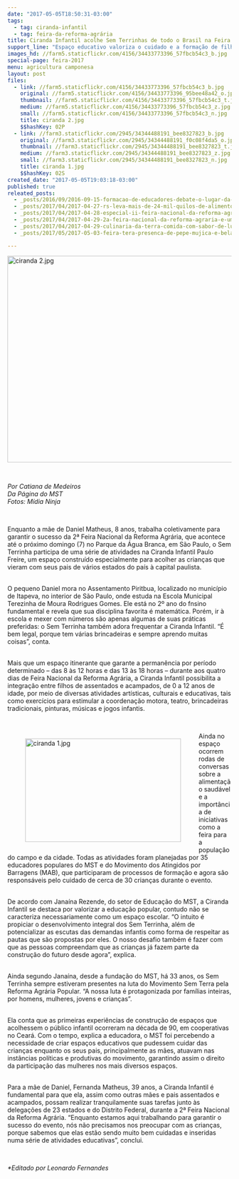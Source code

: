 ```yaml
---
date: "2017-05-05T18:50:31-03:00"
tags:
  - tag: ciranda-infantil
  - tag: feira-da-reforma-agrária
title: Ciranda Infantil acolhe Sem Terrinhas de todo o Brasil na Feira Reforma Agrária
support_line: "Espaço educativo valoriza o cuidado e a formação de filhos de assentados e acampados durante o evento, em São Paulo."
images_hd: //farm5.staticflickr.com/4156/34433773396_57fbcb54c3_b.jpg
special-page: feira-2017
menu: agricultura camponesa
layout: post
files:
  - link: //farm5.staticflickr.com/4156/34433773396_57fbcb54c3_b.jpg
    original: //farm5.staticflickr.com/4156/34433773396_95bee48a42_o.jpg
    thumbnail: //farm5.staticflickr.com/4156/34433773396_57fbcb54c3_t.jpg
    medium: //farm5.staticflickr.com/4156/34433773396_57fbcb54c3_z.jpg
    small: //farm5.staticflickr.com/4156/34433773396_57fbcb54c3_n.jpg
    title: ciranda 2.jpg
    $$hashKey: 02P
  - link: //farm3.staticflickr.com/2945/34344488191_bee8327823_b.jpg
    original: //farm3.staticflickr.com/2945/34344488191_f0c08f4da5_o.jpg
    thumbnail: //farm3.staticflickr.com/2945/34344488191_bee8327823_t.jpg
    medium: //farm3.staticflickr.com/2945/34344488191_bee8327823_z.jpg
    small: //farm3.staticflickr.com/2945/34344488191_bee8327823_n.jpg
    title: ciranda 1.jpg
    $$hashKey: 02S
created_date: "2017-05-05T19:03:18-03:00"
published: true
releated_posts:
  - _posts/2016/09/2016-09-15-formacao-de-educadores-debate-o-lugar-da-infancia-na-reforma-agraria-popular.md
  - _posts/2017/04/2017-04-27-rs-leva-mais-de-24-mil-quilos-de-alimentos-para-a-2a-feira-nacional-da-reforma-agraria.md
  - _posts/2017/04/2017-04-28-especial-ii-feira-nacional-da-reforma-agraria.md
  - _posts/2017/04/2017-04-29-2a-feira-nacional-da-reforma-agraria-e-um-verdadeiro-festival-de-cultura.md
  - _posts/2017/04/2017-04-29-culinaria-da-terra-comida-com-sabor-de-luta.md
  - _posts/2017/05/2017-05-03-feira-tera-presenca-de-pepe-mujica-e-bela-gil-em-conferencia-sobre-alimentacao-saudavel.md

---
```

<p><img alt="ciranda 2.jpg" height="463" src="//farm5.staticflickr.com/4156/34433773396_57fbcb54c3_b.jpg" width="700" /></p>

<p>&nbsp;</p>

<p><em>Por Catiana de Medeiros<br />
Da P&aacute;gina do MST<br />
Fotos: M&iacute;dia Ninja</em></p>

<p>&nbsp;</p>

<p>Enquanto a m&atilde;e de Daniel Matheus, 8 anos, trabalha coletivamente para garantir o sucesso da 2&ordf; Feira Nacional da Reforma Agr&aacute;ria, que acontece at&eacute; o pr&oacute;ximo domingo (7) no Parque da &Aacute;gua Branca, em S&atilde;o Paulo, o Sem Terrinha participa de uma s&eacute;rie de atividades na Ciranda Infantil Paulo Freire, um espa&ccedil;o constru&iacute;do especialmente para acolher as crian&ccedil;as que vieram com seus pais de v&aacute;rios estados do pa&iacute;s &agrave; capital paulista.</p>

<p><br />
O pequeno Daniel mora no Assentamento Piritbua, localizado no munic&iacute;pio de Itapeva, no interior de S&atilde;o Paulo, onde estuda na Escola Municipal Terezinha de Moura Rodrigues Gomes. Ele est&aacute; no 2&ordm; ano do fnsino fundamental e revela que sua disciplina favorita &eacute; matem&aacute;tica. Por&eacute;m, ir &agrave; escola e mexer com n&uacute;meros s&atilde;o apenas algumas de suas pr&aacute;ticas preferidas: o Sem Terrinha tamb&eacute;m adora frequentar a Ciranda Infantil. &ldquo;&Eacute; bem legal, porque tem v&aacute;rias brincadeiras e sempre aprendo muitas coisas&rdquo;, conta.</p>

<p><br />
Mais que um espa&ccedil;o itinerante que garante a perman&ecirc;ncia por per&iacute;odo determinado &ndash; das 8 &agrave;s 12 horas e das 13 &agrave;s 18 horas &ndash; durante aos quatro dias de Feira Nacional da Reforma Agr&aacute;ria, a Ciranda Infantil possibilita a integra&ccedil;&atilde;o entre filhos de assentados e acampados, de 0 a 12 anos de idade, por meio de diversas atividades art&iacute;sticas, culturais e educativas, tais como exerc&iacute;cios para estimular a coordena&ccedil;&atilde;o motora, teatro, brincadeiras tradicionais, pinturas, m&uacute;sicas e jogos infantis.</p>

<p>&nbsp;</p>

<figure class="image" style="float:left"><img alt="ciranda 1.jpg" height="232" src="//farm3.staticflickr.com/2945/34344488191_bee8327823_b.jpg" width="350" />
<figcaption></figcaption>
</figure>

<p>Ainda no espa&ccedil;o ocorrem rodas de conversas sobre a alimenta&ccedil;&atilde;o saud&aacute;vel e a import&acirc;ncia de iniciativas como a feira para a popula&ccedil;&atilde;o do campo e da cidade. Todas as atividades foram planejadas por 35 educadores populares do MST e do Movimento dos Atingidos por Barragens (MAB), que participaram de processos de forma&ccedil;&atilde;o e agora s&atilde;o respons&aacute;veis pelo cuidado de cerca de 30 crian&ccedil;as durante o evento.</p>

<p><br />
De acordo com Jana&iacute;na Rezende, do setor de Educa&ccedil;&atilde;o do MST, a Ciranda Infantil se destaca por valorizar a educa&ccedil;&atilde;o popular, contudo n&atilde;o se caracteriza necessariamente como um espa&ccedil;o escolar. &ldquo;O intuito &eacute; propiciar o desenvolvimento integral dos Sem Terrinha, al&eacute;m de potencializar as escutas das demandas infantis como forma de respeitar as pautas que s&atilde;o propostas por eles. O nosso desafio tamb&eacute;m &eacute; fazer com que as pessoas compreendam que as crian&ccedil;as j&aacute; fazem parte da constru&ccedil;&atilde;o do futuro desde agora&rdquo;, explica.</p>

<p><br />
Ainda segundo Jana&iacute;na, desde a funda&ccedil;&atilde;o do MST, h&aacute; 33 anos, os Sem Terrinha sempre estiveram presentes na luta do Movimento Sem Terra pela Reforma Agr&aacute;ria Popular. &ldquo;A nossa luta &eacute; protagonizada por fam&iacute;lias inteiras, por homens, mulheres, jovens e crian&ccedil;as&rdquo;.</p>

<p><br />
Ela conta que as primeiras experi&ecirc;ncias de constru&ccedil;&atilde;o de espa&ccedil;os que acolhessem o p&uacute;blico infantil ocorreram na d&eacute;cada de 90, em cooperativas no Cear&aacute;. Com o tempo, explica a educadora, o MST foi percebendo a necessidade de criar espa&ccedil;os educativos que pudessem cuidar das crian&ccedil;as enquanto os seus pais, principalmente as m&atilde;es, atuavam nas inst&acirc;ncias pol&iacute;ticas e produtivas do movimento, garantindo assim o direito da participa&ccedil;&atilde;o das mulheres nos mais diversos espa&ccedil;os.</p>

<p><br />
Para a m&atilde;e de Daniel, Fernanda Matheus, 39 anos, a Ciranda Infantil &eacute; fundamental para que ela, assim como outras m&atilde;es e pais assentados e acampados, possam realizar tranquilamente suas tarefas junto &agrave;s delega&ccedil;&otilde;es de 23 estados e do Distrito Federal, durante a 2&ordf; Feira Nacional da Reforma Agr&aacute;ria. &ldquo;Enquanto estamos aqui trabalhando para garantir o sucesso do evento, n&oacute;s n&atilde;o precisamos nos preocupar com as crian&ccedil;as, porque sabemos que elas est&atilde;o sendo muito bem cuidadas e inseridas numa s&eacute;rie de atividades educativas&rdquo;, conclui.</p>

<p>&nbsp;</p>

<p><em>*Editado por Leonardo Fernandes</em></p>

<div class="webpki_lacunasoftware_com" id="webpki_lacunasoftware_com" style="display: none;">&nbsp;</div>
